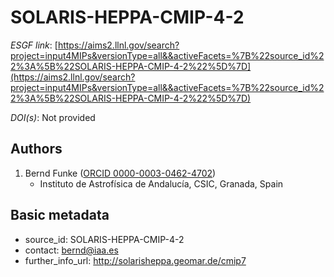 # SOLARIS-HEPPA-CMIP-4-2

*ESGF link*: [https://aims2.llnl.gov/search?project=input4MIPs&versionType=all&&activeFacets=%7B%22source_id%22%3A%5B%22SOLARIS-HEPPA-CMIP-4-2%22%5D%7D](https://aims2.llnl.gov/search?project=input4MIPs&versionType=all&&activeFacets=%7B%22source_id%22%3A%5B%22SOLARIS-HEPPA-CMIP-4-2%22%5D%7D)

*DOI(s)*: Not provided

## Authors

1. Bernd Funke ([ORCID 0000-0003-0462-4702](https://orcid.org/0000-0003-0462-4702))
    - Instituto de Astrofísica de Andalucía, CSIC, Granada, Spain


## Basic metadata

- source_id: SOLARIS-HEPPA-CMIP-4-2
- contact: bernd@iaa.es
- further_info_url: http://solarisheppa.geomar.de/cmip7